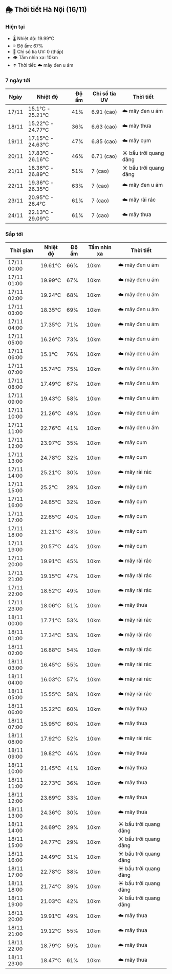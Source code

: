 ## 🌦️ Thời tiết Hà Nội (16/11)

### Hiện tại

- 🌡️ Nhiệt độ: 19.99℃
- 💦 Độ ẩm: 67%
- 🌟 Chỉ số tia UV: 0 (thấp)
- 👁️ Tầm nhìn xa: 10km
- ☂️ Thời tiết: ☁️ mây đen u ám

### 7 ngày tới

| Ngày | Nhiệt độ | Độ ẩm | Chỉ số tia UV | Thời tiết |
| --- | --- | --- | --- | --- |
| 17/11 | 15.1℃ - 25.21℃ | 41% | 6.91 (cao) | ☁️ mây đen u ám |
| 18/11 | 15.22℃ - 24.77℃ | 36% | 6.63 (cao) | ☁️ mây thưa |
| 19/11 | 17.15℃ - 24.63℃ | 47% | 6.85 (cao) | ☁️ mây cụm |
| 20/11 | 17.83℃ - 26.16℃ | 46% | 6.71 (cao) | ☀️ bầu trời quang đãng |
| 21/11 | 18.36℃ - 26.89℃ | 51% | 7 (cao) | ☀️ bầu trời quang đãng |
| 22/11 | 19.36℃ - 26.35℃ | 63% | 7 (cao) | ☁️ mây đen u ám |
| 23/11 | 20.95℃ - 26.4℃ | 61% | 7 (cao) | ☁️ mây rải rác |
| 24/11 | 22.13℃ - 29.09℃ | 61% | 7 (cao) | ☁️ mây thưa |

### Sắp tới

| Thời gian | Nhiệt độ | Độ ẩm | Tầm nhìn xa | Thời tiết |
| --- | --- | --- | --- | --- |
| 17/11 00:00 | 19.61℃ | 66% | 10km | ☁️ mây đen u ám |
| 17/11 01:00 | 19.99℃ | 67% | 10km | ☁️ mây đen u ám |
| 17/11 02:00 | 19.24℃ | 68% | 10km | ☁️ mây đen u ám |
| 17/11 03:00 | 18.35℃ | 69% | 10km | ☁️ mây đen u ám |
| 17/11 04:00 | 17.35℃ | 71% | 10km | ☁️ mây đen u ám |
| 17/11 05:00 | 16.26℃ | 73% | 10km | ☁️ mây đen u ám |
| 17/11 06:00 | 15.1℃ | 76% | 10km | ☁️ mây đen u ám |
| 17/11 07:00 | 15.74℃ | 75% | 10km | ☁️ mây đen u ám |
| 17/11 08:00 | 17.49℃ | 67% | 10km | ☁️ mây đen u ám |
| 17/11 09:00 | 19.43℃ | 58% | 10km | ☁️ mây đen u ám |
| 17/11 10:00 | 21.26℃ | 49% | 10km | ☁️ mây đen u ám |
| 17/11 11:00 | 22.76℃ | 41% | 10km | ☁️ mây đen u ám |
| 17/11 12:00 | 23.97℃ | 35% | 10km | ☁️ mây cụm |
| 17/11 13:00 | 24.78℃ | 32% | 10km | ☁️ mây cụm |
| 17/11 14:00 | 25.21℃ | 30% | 10km | ☁️ mây rải rác |
| 17/11 15:00 | 25.2℃ | 29% | 10km | ☁️ mây cụm |
| 17/11 16:00 | 24.85℃ | 32% | 10km | ☁️ mây cụm |
| 17/11 17:00 | 22.65℃ | 40% | 10km | ☁️ mây cụm |
| 17/11 18:00 | 21.21℃ | 43% | 10km | ☁️ mây cụm |
| 17/11 19:00 | 20.57℃ | 44% | 10km | ☁️ mây cụm |
| 17/11 20:00 | 19.91℃ | 45% | 10km | ☁️ mây rải rác |
| 17/11 21:00 | 19.15℃ | 47% | 10km | ☁️ mây rải rác |
| 17/11 22:00 | 18.52℃ | 49% | 10km | ☁️ mây rải rác |
| 17/11 23:00 | 18.06℃ | 51% | 10km | ☁️ mây thưa |
| 18/11 00:00 | 17.71℃ | 53% | 10km | ☁️ mây rải rác |
| 18/11 01:00 | 17.34℃ | 53% | 10km | ☁️ mây rải rác |
| 18/11 02:00 | 16.88℃ | 54% | 10km | ☁️ mây rải rác |
| 18/11 03:00 | 16.45℃ | 55% | 10km | ☁️ mây rải rác |
| 18/11 04:00 | 16.03℃ | 57% | 10km | ☁️ mây rải rác |
| 18/11 05:00 | 15.55℃ | 58% | 10km | ☁️ mây rải rác |
| 18/11 06:00 | 15.22℃ | 60% | 10km | ☁️ mây thưa |
| 18/11 07:00 | 15.95℃ | 60% | 10km | ☁️ mây thưa |
| 18/11 08:00 | 17.92℃ | 52% | 10km | ☁️ mây rải rác |
| 18/11 09:00 | 19.82℃ | 46% | 10km | ☁️ mây thưa |
| 18/11 10:00 | 21.45℃ | 41% | 10km | ☁️ mây thưa |
| 18/11 11:00 | 22.73℃ | 36% | 10km | ☁️ mây thưa |
| 18/11 12:00 | 23.69℃ | 33% | 10km | ☁️ mây thưa |
| 18/11 13:00 | 24.36℃ | 30% | 10km | ☁️ mây thưa |
| 18/11 14:00 | 24.69℃ | 29% | 10km | ☀️ bầu trời quang đãng |
| 18/11 15:00 | 24.77℃ | 29% | 10km | ☀️ bầu trời quang đãng |
| 18/11 16:00 | 24.49℃ | 31% | 10km | ☀️ bầu trời quang đãng |
| 18/11 17:00 | 22.78℃ | 38% | 10km | ☀️ bầu trời quang đãng |
| 18/11 18:00 | 21.74℃ | 39% | 10km | ☀️ bầu trời quang đãng |
| 18/11 19:00 | 21.03℃ | 42% | 10km | ☀️ bầu trời quang đãng |
| 18/11 20:00 | 19.91℃ | 49% | 10km | ☁️ mây thưa |
| 18/11 21:00 | 19.12℃ | 55% | 10km | ☁️ mây thưa |
| 18/11 22:00 | 18.79℃ | 59% | 10km | ☁️ mây thưa |
| 18/11 23:00 | 18.47℃ | 61% | 10km | ☁️ mây thưa |
